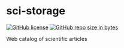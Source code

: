 # sci-storage

[![GitHub license][license-badge]][license-badge-url]
[![GitHub repo size in bytes][reposize-badge]][repo-url]

Web catalog of scientific articles

[license-badge]: https://img.shields.io/github/license/Bitluck/sci-storage.svg
[license-badge-url]: https://github.com/Bitluck/sci-storage/blob/master/LICENSE
[reposize-badge]: https://img.shields.io/github/repo-size/Bitluck/sci-storage.svg
[repo-url]: https://github.com/Bitluck/sci-storage
